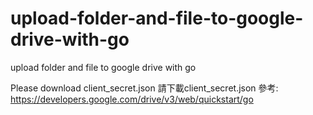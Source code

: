 # upload-folder-and-file-to-google-drive-with-go
upload folder and file to google drive with go

Please download client_secret.json
請下載client_secret.json
參考:
https://developers.google.com/drive/v3/web/quickstart/go
